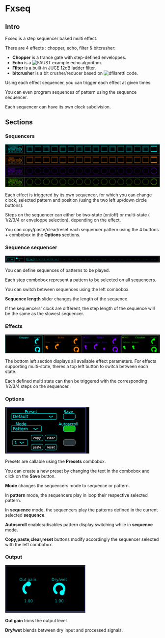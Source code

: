 # Fxseq

## Intro
Fxseq is a step sequencer based multi effect.

There are 4 effects : chopper, echo, filter & bitcrusher:

- **Chopper** is a trance gate with step-defined enveloppes.
- **Echo** is a ![FAUST](https://faust.grame.fr/) example echo algorithm.
- **Filter** is a built-in JUCE 12dB ladder filter.
- **bitcrusher** is a bit crusher/reducer based on ![dfilaretti](https://github.com/dfilaretti/bitcrusher-demo-2/tree/master) code.

Using each effect sequencer, you can trigger each effect at given times.

You can even program sequences of pattern using the sequence sequencer.

Each sequencer can have its own clock subdivision. 

## Sections
### Sequencers
![alt text](Ressources/images/sequencers.png)

Each effect is triggered by its own sequencer, for which you can change clock, selected pattern and position (using the two left up/down circle buttons).

Steps on the sequencer can either be two-state (on/off) or multi-state ( 1/2/3/4 or enveloppe selection), depending on the effect.

You can copy/paste/clear/reset each sequencer pattern using the 4 buttons + combobox in the **Options** sections.

### Sequence sequencer
![alt text](Ressources/images/sequenceSequencer.png)

You can define sequences of patterns to be played.

Each step combobox represent a pattern to be selected on all sequencers.

You can switch between sequences using the left combobox.

**Sequence length** slider changes the length of the sequence. 

If the sequencers' clock are different, the step length of the sequence will be the same as the slowest sequencer.

### Effects
![alt text](Ressources/images/effects.png)

The bottom left section displays all available effect parameters. For effects supporting multi-state, theres a top left button to switch between each state.

Each defined multi state can then be triggered with the corresponding 1/2/3/4 steps on the sequencer.

### Options
![alt text](Ressources/images/options.png)

Presets are callable using the **Presets** combobox.

You can create a new preset by changing the text in the combobox and click on the **Save** button.

**Mode** changes the sequencers mode to sequence or pattern. 

In **pattern** mode, the sequencers play in loop their respective selected pattern.

In **sequence** mode, the sequencers play the patterns defined in the current selected **sequence**.

**Autoscroll** enables/disables pattern display switching while in **sequence** mode.

**Copy,paste,clear,reset** buttons modify accordingly the sequencer selected with the left combobox.

### Output
![alt text](Ressources/images/output.png)

**Out gain** trims the output level.

**Dry/wet** blends between dry input and processed signals.
